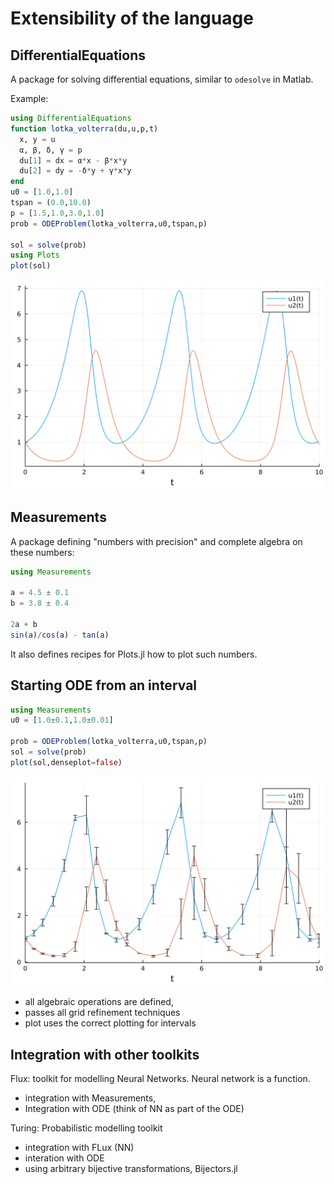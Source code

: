 # Extensibility of the language

## DifferentialEquations

A package for solving differential equations, similar to ```odesolve``` in Matlab.

Example:

```julia
using DifferentialEquations
function lotka_volterra(du,u,p,t)
  x, y = u
  α, β, δ, γ = p
  du[1] = dx = α*x - β*x*y
  du[2] = dy = -δ*y + γ*x*y
end
u0 = [1.0,1.0]
tspan = (0.0,10.0)
p = [1.5,1.0,3.0,1.0]
prob = ODEProblem(lotka_volterra,u0,tspan,p)

sol = solve(prob)
using Plots
plot(sol)
```

![](10_ode.svg)

## Measurements

A package defining "numbers with precision" and complete algebra on these numbers:

```julia
using Measurements

a = 4.5 ± 0.1
b = 3.8 ± 0.4

2a + b
sin(a)/cos(a) - tan(a)
```

It also defines recipes for Plots.jl how to plot such numbers.

## Starting ODE from an interval

```julia
using Measurements
u0 = [1.0±0.1,1.0±0.01]

prob = ODEProblem(lotka_volterra,u0,tspan,p)
sol = solve(prob)
plot(sol,denseplot=false)
```

![](10_ode_m.svg)

- all algebraic operations are defined, 
- passes all grid refinement techniques
- plot uses the correct  plotting for intervals

## Integration with other toolkits

Flux: toolkit for modelling Neural Networks. Neural network is a function.
  - integration with Measurements,
  - Integration with ODE (think of NN as part of the ODE)

Turing: Probabilistic modelling toolkit
  - integration with FLux (NN)
  - interation with ODE
  - using arbitrary bijective transformations, Bijectors.jl
